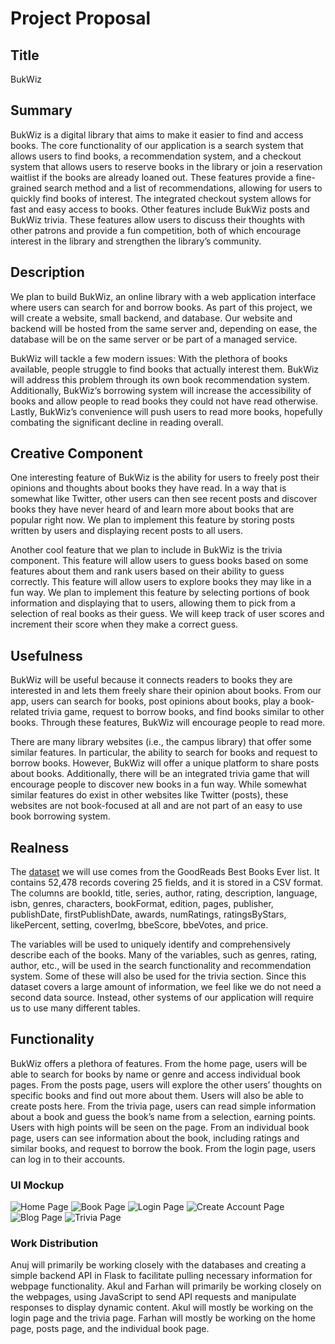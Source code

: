 # Project Proposal

## Title 

BukWiz

## Summary

BukWiz is a digital library that aims to make it easier to find and access books. The core functionality of our application is a search system that allows users to find books, a recommendation system, and a checkout system that allows users to reserve books in the library or join a reservation waitlist if the books are already loaned out. These features provide a fine-grained search method and a list of recommendations, allowing for users to quickly find books of interest. The integrated checkout system allows for fast and easy access to books. Other features include BukWiz posts and BukWiz trivia. These features allow users to discuss their thoughts with other patrons and provide a fun competition, both of which encourage interest in the library and strengthen the library’s community.

## Description

We plan to build BukWiz, an online library with a web application interface where users can search for and borrow books. As part of this project, we will create a website, small backend, and database. Our website and backend will be hosted from the same server and, depending on ease, the database will be on the same server or be part of a managed service.

BukWiz will tackle a few modern issues: With the plethora of books available, people struggle to find books that actually interest them. BukWiz will address this problem through its own book recommendation system. Additionally, BukWiz’s borrowing system will increase the accessibility of books and allow people to read books they could not have read otherwise. Lastly, BukWiz’s convenience will push users to read more books, hopefully combating the significant decline in reading overall.

## Creative Component

One interesting feature of BukWiz is the ability for users to freely post their opinions and thoughts about books they have read. In a way that is somewhat like Twitter, other users can then see recent posts and discover books they have never heard of and learn more about books that are popular right now. We plan to implement this feature by storing posts written by users and displaying recent posts to all users.

Another cool feature that we plan to include in BukWiz is the trivia component. This feature will allow users to guess books based on some features about them and rank users based on their ability to guess correctly. This feature will allow users to explore books they may like in a fun way. We plan to implement this feature by selecting portions of book information and displaying that to users, allowing them to pick from a selection of real books as their guess. We will keep track of user scores and increment their score when they make a correct guess.

## Usefulness 

BukWiz will be useful because it connects readers to books they are interested in and lets them freely share their opinion about books. From our app, users can search for books, post opinions about books, play a book-related trivia game, request to borrow books, and find books similar to other books. Through these features, BukWiz will encourage people to read more.

There are many library websites (i.e., the campus library) that offer some similar features. In particular, the ability to search for books and request to borrow books. However, BukWiz will offer a unique platform to share posts about books. Additionally, there will be an integrated trivia game that will encourage people to discover new books in a fun way. While somewhat similar features do exist in other websites like Twitter (posts), these websites are not book-focused at all and are not part of an easy to use book borrowing system.

## Realness

The [dataset](https://zenodo.org/records/4265096) we will use comes from the GoodReads Best Books Ever list. It contains 52,478 records covering 25 fields, and it is stored in a CSV format. The columns are bookId, title, series, author, rating, description, language, isbn, genres, characters, bookFormat, edition, pages, publisher, publishDate, firstPublishDate, awards, numRatings, ratingsByStars, likePercent, setting, coverImg, bbeScore, bbeVotes, and price.

The variables will be used to uniquely identify and comprehensively describe each of the books. Many of the variables, such as genres, rating, author, etc., will be used in the search functionality and recommendation system. Some of these will also be used for the trivia section. Since this dataset covers a large amount of information, we feel like we do not need a second data source. Instead, other systems of our application will require us to use many different tables.

## Functionality 

BukWiz offers a plethora of features. From the home page, users will be able to search for books by name or genre and access individual book pages. From the posts page, users will explore the other users’ thoughts on specific books and find out more about them. Users will also be able to create posts here. From the trivia page, users can read simple information about a book and guess the book’s name from a selection, earning points. Users with high points will be seen on the page. From an individual book page, users can see information about the book, including ratings and similar books, and request to borrow the book. From the login page, users can log in to their accounts.

### UI Mockup

![Home Page](/img/HomePage.jpg)
![Book Page](/img/BookPage.jpg)
![Login Page](/img/LoginPage.jpg)
![Create Account Page](/img/CreateAccountPage.jpg)
![Blog Page](/img/BlogPage.jpg)
![Trivia Page](/img/TriviaPage.jpg)

### Work Distribution

Anuj will primarily be working closely with the databases and creating a simple backend API in Flask to facilitate pulling necessary information for webpage functionality. Akul and Farhan will primarily be working closely on the webpages, using JavaScript to send API requests and manipulate responses to display dynamic content. Akul will mostly be working on the login page and the trivia page. Farhan will mostly be working on the home page, posts page, and the individual book page.
